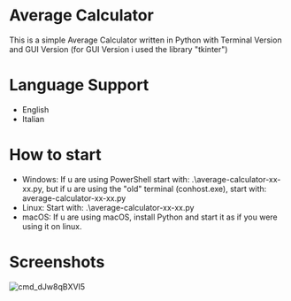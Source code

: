 # Average Calculator
This is a simple Average Calculator written in Python with Terminal Version and GUI Version (for GUI Version i used the library "tkinter")
# Language Support
- English
- Italian
# How to start
- Windows: If u are using PowerShell start with: .\average-calculator-xx-xx.py, but if u are using the "old" terminal (conhost.exe), start with: average-calculator-xx-xx.py
- Linux: Start with: .\average-calculator-xx-xx.py
- macOS: If u are using macOS, install Python and start it as if you were using it on linux.
# Screenshots
![cmd_dJw8qBXVI5](https://github.com/EightStrings/average-calculator/assets/109584823/27632fc6-8ffe-4530-bdaf-e0fb8573a805)

